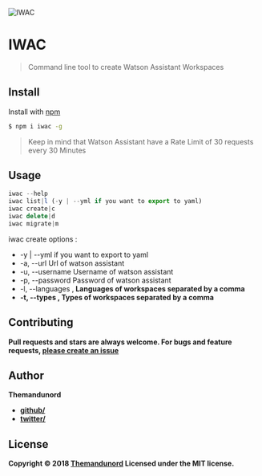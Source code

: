 ![IWAC](https://github.com/Themandunord/IWAC/blob/master/img/iwak.PNG?raw=true)

# IWAC

> Command line tool to create Watson Assistant Workspaces

## Install

Install with [npm](https://www.npmjs.com/)

```sh
$ npm i iwac -g
```

> Keep in mind that Watson Assistant have a Rate Limit of 30 requests every 30 Minutes

## Usage

```js
iwac --help
iwac list|l (-y | --yml if you want to export to yaml)
iwac create|c
iwac delete|d
iwac migrate|m
```

iwac create options :
- -y | --yml if you want to export to yaml
- -a, --url <url> Url of watson assistant
- -u, --username <username> Username of watson assistant
- -p, --password <password> Password of watson assistant
- -l, --languages <a>,<b> Languages of workspaces separated by a comma
- -t, --types <a>,<b> Types of workspaces separated by a comma

## Contributing

Pull requests and stars are always welcome. For bugs and feature requests, [please create an issue](https://github.com/Themandunord/IWAC/issues)

## Author

**Themandunord**

* [github/](https://github.com/Themandunord)
* [twitter/](https://twitter.com/lespagnolr)

## License

Copyright © 2018 [Themandunord](#Themandunord)
Licensed under the MIT license.
